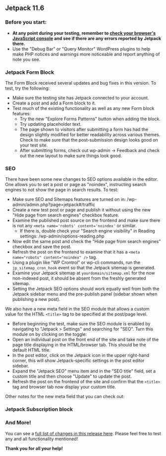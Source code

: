 ## Jetpack 11.6

### Before you start:

- **At any point during your testing, remember to [check your browser's JavaScript console](https://wordpress.org/support/article/using-your-browser-to-diagnose-javascript-errors/#step-3-diagnosis) and see if there are any errors reported by Jetpack there.**
- Use the "Debug Bar" or "Query Monitor" WordPress plugins to help make PHP notices and warnings more noticeable and report anything of note you see.

### Jetpack Form Block

The Form Block received several updates and bug fixes in this version. To test, try the following:

- Make sure the testing site has Jetpack connected to your account.
- Create a post and add a Form block to it. 
- Test much of the existing functionality as well as any new Form block features:
  - Try the new "Explore Forms Patterns" button when adding the block.
  - Try updating placeholder text.
  - The page shown to visitors after submitting a form has had the design slightly modified for better readability across various themes. Check to make sure that the post-submission design looks good on your test site.
  - After submitting forms, check out wp-admin -> Feedback and check out the new layout to make sure things look good.

### SEO

There have been some new changes to SEO options available in the editor. One allows you to set a post or page as "noindex", instructing search engines to not show the page in search results. To test:

- Make sure SEO and Sitemaps features are turned on in: /wp-admin/admin.php?page=jetpack#/traffic
- Create a new test post or page and publish it without using the new "Hide page from search engines" checkbox feature.
- Examine the published post source on the frontend and make sure there is not any `<meta name='robots' content='noindex'` or similar.
	- If there is, double check your "Search engine visibility" in Reading settings: /wp-admin/options-reading.php
- Now edit the same post and check the "Hide page from search engines" checkbox and save the post.
- Refresh the post on the frontend to examine that it has a `<meta name="robots" content="noindex" />` tag.
- Using a plugin like "WP Crontrol" or wp-cli commands, run the `jp_sitemap_cron_hook` event so that the Jetpack sitemap is generated.
- Examine your Jetpack sitemap at `yourdomain/sitemap.xml` for the now non-indexed post, it should be absent from the freshly generated sitemap.
- Setting the Jetpack SEO options should work equally well from both the Jetpack sidebar menu and the pre-publish panel (sidebar shown when publishing a new post).

We also have a new meta field in the SEO module that allows a custom value for the HTML `<title>` tag to be specified at the post/page level.

- Before beginning the test, make sure the SEO module is enabled by navigating to "Jetpack > Settings" and searching for "SEO". Turn this module on by clicking on the toggle:
- Open an individual post on the front end of the site and take note of the page title displaying in the HTML/browser tab. This should be the default HTML title.
- In the post editor, click on the Jetpack icon in the upper right-hand corner, this will show Jetpack-specific settings in the post editor sidebar.
- Expand the "Jetpack SEO" menu item and in the "SEO title" field, set a custom title and then choose "Update" to update the post.
- Refresh the post on the frontend of the site and confirm that the `<title>` tag and browser tab now display your custom title.

Other notes for the new meta field that you can check out:

### Jetpack Subscription block

### And More!

You can see a [full list of changes in this release here](https://github.com/Automattic/jetpack/blob/jetpack/branch-11.6/projects/plugins/jetpack/CHANGELOG.md). Please feel free to test any and all functionality mentioned! 

**Thank you for all your help!**
